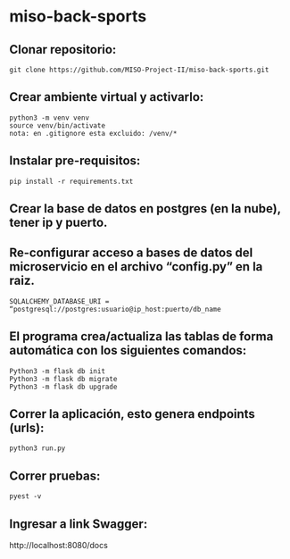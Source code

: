 # miso-back-sports
## Clonar repositorio:
    git clone https://github.com/MISO-Project-II/miso-back-sports.git
## Crear ambiente virtual y activarlo:
    python3 -m venv venv
    source venv/bin/activate
    nota: en .gitignore esta excluido: /venv/*
## Instalar pre-requisitos:
    pip install -r requirements.txt
## Crear la base de datos en postgres (en la nube), tener ip y puerto.
## Re-configurar acceso a bases de datos del microservicio en el archivo “config.py” en la raiz.
    SQLALCHEMY_DATABASE_URI = “postgresql://postgres:usuario@ip_host:puerto/db_name
## El programa crea/actualiza las tablas de forma automática con los siguientes comandos:
    Python3 -m flask db init
    Python3 -m flask db migrate
    Python3 -m flask db upgrade
## Correr la aplicación, esto genera endpoints (urls):
    python3 run.py
## Correr pruebas:
    pyest -v
## Ingresar a link Swagger:
http://localhost:8080/docs